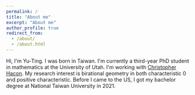 ```yaml
---
permalink: /
title: "About me"
excerpt: "About me"
author_profile: true
redirect_from: 
  - /about/
  - /about.html
---
```


Hi, I'm Yu-Ting. I was born in Taiwan. I'm currently a third-year PhD student in mathematics at the University of Utah. I'm working with [Christopher Hacon](https://www.math.utah.edu/~hacon/). My research interest is birational geometry in both characteristic 0 and positive characteristic. Before I came to the US, I got my bachelor degree at National Taiwan University in 2021.
